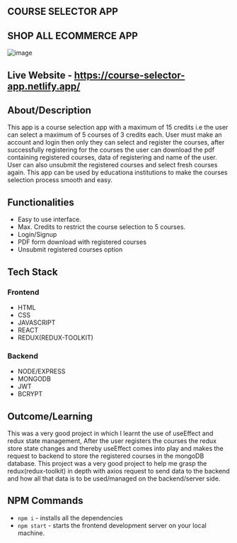 ## COURSE SELECTOR APP
## SHOP ALL ECOMMERCE APP
![image](https://user-images.githubusercontent.com/75886411/118428701-ad8aef00-b6ed-11eb-987f-6b61e4405b24.png)

## Live Website - https://course-selector-app.netlify.app/

## About/Description
This app is a course selection app with a maximum of 15 credits i.e the user can select a maximum of 5 courses of 3 credits each. User must make an account and login then only they can select and register the courses, after successfully registering for the courses the user can download the pdf containing registered courses, data of registering and name of the user. User can also unsubmit the registered courses and select fresh courses again. This app can be used by educationa institutions to make the courses selection process smooth and easy.

## Functionalities
* Easy to use interface.
* Max. Credits to restrict the course selection to 5 courses.
* Login/Signup 
* PDF form download with registered courses
* Unsubmit registered courses option

## Tech Stack
### Frontend
* HTML
* CSS
* JAVASCRIPT
* REACT
* REDUX(REDUX-TOOLKIT)

### Backend
* NODE/EXPRESS
* MONGODB
* JWT
* BCRYPT

## Outcome/Learning
This was a very good project in which I learnt the use of useEffect and redux state management, After the user registers the courses the redux store state changes and thereby useEffect comes into play and makes the request to backend to store the registered courses in the mongoDB database. This project was a very good project to help me grasp the redux(redux-toolkit) in depth with axios request to send data to the backend and how all that data is to be used/managed on the backend/server side.

## NPM Commands
* `npm i` - installs all the dependencies
* `npm start` - starts the frontend development server on your local machine.

